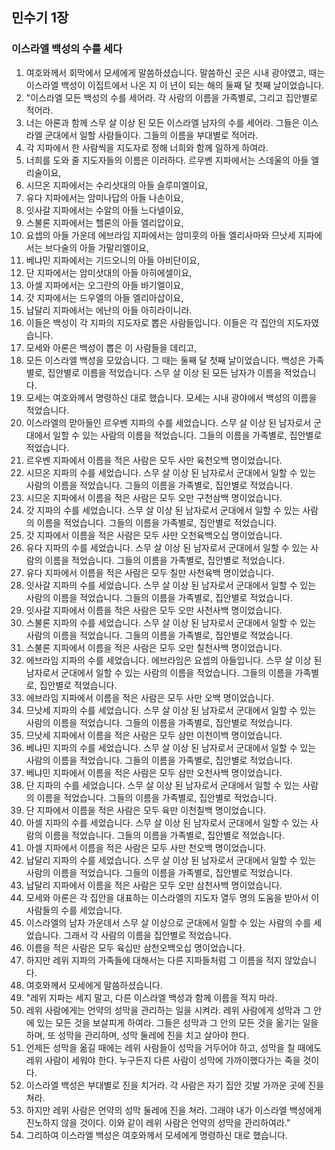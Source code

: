 ## 민수기 1장

### 이스라엘 백성의 수를 세다
1. 여호와께서 회막에서 모세에게 말씀하셨습니다. 말씀하신 곳은 시내 광야였고, 때는 이스라엘 백성이 이집트에서 나온 지 이 년이 되는 해의 둘째 달 첫째 날이었습니다.
2. "이스라엘 모든 백성의 수를 세어라. 각 사람의 이름을 가족별로, 그리고 집안별로 적어라.
3. 너는 아론과 함께 스무 살 이상 된 모든 이스라엘 남자의 수를 세어라. 그들은 이스라엘 군대에서 일할 사람들이다. 그들의 이름을 부대별로 적어라.
4. 각 지파에서 한 사람씩을 지도자로 정해 너희와 함께 일하게 하여라.
5. 너희를 도와 줄 지도자들의 이름은 이러하다. 르우벤 지파에서는 스데울의 아들 엘리술이요,
6. 시므온 지파에서는 수리삿대의 아들 슬루미엘이요,
7. 유다 지파에서는 암미나답의 아들 나손이요,
8. 잇사갈 지파에서는 수알의 아들 느다넬이요,
9. 스불론 지파에서는 헬론의 아들 엘리압이요,
10. 요셉의 아들 가운데 에브라임 지파에서는 암미훗의 아들 엘리사마와 므낫세 지파에서는 브다술의 아들 가말리엘이요,
11. 베냐민 지파에서는 기드오니의 아들 아비단이요,
12. 단 지파에서는 암미삿대의 아들 아히에셀이요,
13. 아셀 지파에서는 오그란의 아들 바기엘이요,
14. 갓 지파에서는 드우엘의 아들 엘리아삽이요,
15. 납달리 지파에서는 에난의 아들 아히라이니라.
16. 이들은 백성이 각 지파의 지도자로 뽑은 사람들입니다. 이들은 각 집안의 지도자였습니다.
17. 모세와 아론은 백성이 뽑은 이 사람들을 데리고,
18. 모든 이스라엘 백성을 모았습니다. 그 때는 둘째 달 첫째 날이었습니다. 백성은 가족별로, 집안별로 이름을 적었습니다. 스무 살 이상 된 모든 남자가 이름을 적었습니다.
19. 모세는 여호와께서 명령하신 대로 했습니다. 모세는 시내 광야에서 백성의 이름을 적었습니다.
20. 이스라엘의 맏아들인 르우벤 지파의 수를 세었습니다. 스무 살 이상 된 남자로서 군대에서 일할 수 있는 사람의 이름을 적었습니다. 그들의 이름을 가족별로, 집안별로 적었습니다.
21. 르우벤 지파에서 이름을 적은 사람은 모두 사만 육천오백 명이었습니다.
22. 시므온 지파의 수를 세었습니다. 스무 살 이상 된 남자로서 군대에서 일할 수 있는 사람의 이름을 적었습니다. 그들의 이름을 가족별로, 집안별로 적었습니다.
23. 시므온 지파에서 이름을 적은 사람은 모두 오만 구천삼백 명이었습니다.
24. 갓 지파의 수를 세었습니다. 스무 살 이상 된 남자로서 군대에서 일할 수 있는 사람의 이름을 적었습니다. 그들의 이름을 가족별로, 집안별로 적었습니다.
25. 갓 지파에서 이름을 적은 사람은 모두 사만 오천육백오십 명이었습니다.
26. 유다 지파의 수를 세었습니다. 스무 살 이상 된 남자로서 군대에서 일할 수 있는 사람의 이름을 적었습니다. 그들의 이름을 가족별로, 집안별로 적었습니다.
27. 유다 지파에서 이름을 적은 사람은 모두 칠만 사천육백 명이었습니다.
28. 잇사갈 지파의 수를 세었습니다. 스무 살 이상 된 남자로서 군대에서 일할 수 있는 사람의 이름을 적었습니다. 그들의 이름을 가족별로, 집안별로 적었습니다.
29. 잇사갈 지파에서 이름을 적은 사람은 모두 오만 사천사백 명이었습니다.
30. 스불론 지파의 수를 세었습니다. 스무 살 이상 된 남자로서 군대에서 일할 수 있는 사람의 이름을 적었습니다. 그들의 이름을 가족별로, 집안별로 적었습니다.
31. 스불론 지파에서 이름을 적은 사람은 모두 오만 칠천사백 명이었습니다.
32. 에브라임 지파의 수를 세었습니다. 에브라임은 요셉의 아들입니다. 스무 살 이상 된 남자로서 군대에서 일할 수 있는 사람의 이름을 적었습니다. 그들의 이름을 가족별로, 집안별로 적었습니다.
33. 에브라임 지파에서 이름을 적은 사람은 모두 사만 오백 명이었습니다.
34. 므낫세 지파의 수를 세었습니다. 스무 살 이상 된 남자로서 군대에서 일할 수 있는 사람의 이름을 적었습니다. 그들의 이름을 가족별로, 집안별로 적었습니다.
35. 므낫세 지파에서 이름을 적은 사람은 모두 삼만 이천이백 명이었습니다.
36. 베냐민 지파의 수를 세었습니다. 스무 살 이상 된 남자로서 군대에서 일할 수 있는 사람의 이름을 적었습니다. 그들의 이름을 가족별로, 집안별로 적었습니다.
37. 베냐민 지파에서 이름을 적은 사람은 모두 삼만 오천사백 명이었습니다.
38. 단 지파의 수를 세었습니다. 스무 살 이상 된 남자로서 군대에서 일할 수 있는 사람의 이름을 적었습니다. 그들의 이름을 가족별로, 집안별로 적었습니다.
39. 단 지파에서 이름을 적은 사람은 모두 육만 이천칠백 명이었습니다.
40. 아셀 지파의 수를 세었습니다. 스무 살 이상 된 남자로서 군대에서 일할 수 있는 사람의 이름을 적었습니다. 그들의 이름을 가족별로, 집안별로 적었습니다.
41. 아셀 지파에서 이름을 적은 사람은 모두 사만 천오백 명이었습니다.
42. 납달리 지파의 수를 세었습니다. 스무 살 이상 된 남자로서 군대에서 일할 수 있는 사람의 이름을 적었습니다. 그들의 이름을 가족별로, 집안별로 적었습니다.
43. 납달리 지파에서 이름을 적은 사람은 모두 오만 삼천사백 명이었습니다.
44. 모세와 아론은 각 집안을 대표하는 이스라엘의 지도자 열두 명의 도움을 받아서 이 사람들의 수를 세었습니다.
45. 이스라엘의 남자 가운데서 스무 살 이상으로 군대에서 일할 수 있는 사람의 수를 세었습니다. 그래서 각 사람의 이름을 집안별로 적었습니다.
46. 이름을 적은 사람은 모두 육십만 삼천오백오십 명이었습니다.
47. 하지만 레위 지파의 가족들에 대해서는 다른 지파들처럼 그 이름을 적지 않았습니다.
48. 여호와께서 모세에게 말씀하셨습니다.
49. "레위 지파는 세지 말고, 다른 이스라엘 백성과 함께 이름을 적지 마라.
50. 레위 사람에게는 언약의 성막을 관리하는 일을 시켜라. 레위 사람에게 성막과 그 안에 있는 모든 것을 보살피게 하여라. 그들은 성막과 그 안의 모든 것을 옮기는 일을 하며, 또 성막을 관리하며, 성막 둘레에 진을 치고 살아야 한다.
51. 언제든 성막을 옮길 때에는 레위 사람들이 성막을 거두어야 하고, 성막을 칠 때에도 레위 사람이 세워야 한다. 누구든지 다른 사람이 성막에 가까이했다가는 죽을 것이다.
52. 이스라엘 백성은 부대별로 진을 치거라. 각 사람은 자기 집안 깃발 가까운 곳에 진을 쳐라.
53. 하지만 레위 사람은 언약의 성막 둘레에 진을 쳐라. 그래야 내가 이스라엘 백성에게 진노하지 않을 것이다. 이와 같이 레위 사람은 언약의 성막을 관리하여라."
54. 그리하여 이스라엘 백성은 여호와께서 모세에게 명령하신 대로 했습니다.